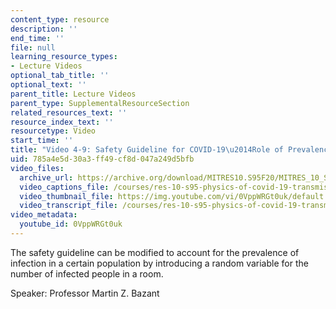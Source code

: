 ```yaml
---
content_type: resource
description: ''
end_time: ''
file: null
learning_resource_types:
- Lecture Videos
optional_tab_title: ''
optional_text: ''
parent_title: Lecture Videos
parent_type: SupplementalResourceSection
related_resources_text: ''
resource_index_text: ''
resourcetype: Video
start_time: ''
title: "Video 4-9: Safety Guideline for COVID-19\u2014Role of Prevalence of Infection"
uid: 785a4e5d-30a3-ff49-cf8d-047a249d5bfb
video_files:
  archive_url: https://archive.org/download/MITRES10.S95F20/MITRES_10_S95F20_0409_300k.mp4
  video_captions_file: /courses/res-10-s95-physics-of-covid-19-transmission-fall-2020/bb871424dba359438c4ff00ce56cd75d_0VppWRGt0uk.vtt
  video_thumbnail_file: https://img.youtube.com/vi/0VppWRGt0uk/default.jpg
  video_transcript_file: /courses/res-10-s95-physics-of-covid-19-transmission-fall-2020/03757f671a685d1711390e23e2edb81e_0VppWRGt0uk.pdf
video_metadata:
  youtube_id: 0VppWRGt0uk
---
```


The safety guideline can be modified to account for the prevalence of infection in a certain population by introducing a random variable for the number of infected people in a room.

Speaker: Professor Martin Z. Bazant